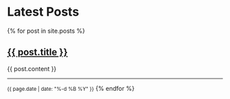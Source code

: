 ---
---

# Latest Posts

{% for post in site.posts %}
## [ {{ post.title }} ]( {{post.url}} )
{{ post.content }}
***
<small>{{ page.date | date: "%-d %B %Y" }}</small>
{% endfor %}
